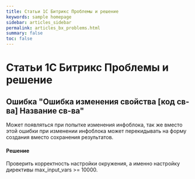 ```yaml
---
title: Статьи 1С Битрикс Проблемы и решение
keywords: sample homepage
sidebar: articles_sidebar
permalink: articles_bx_problems.html
summary: false
toc: false
---
```


# Статьи 1С Битрикс Проблемы и решение

## Ошибка "Ошибка изменения свойства [код св-ва] Название св-ва"

Может появляться при попытке изменения инфоблока, так же вместо этой ошибки при изменении инфоблока может перекидывать на форму создания вместо сохранения результатов.

#### Решение

Проверить корректность настройки окружения, а именно настройку директивы max_input_vars >= 10000.
